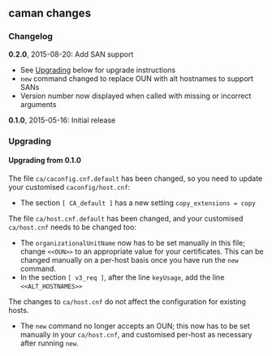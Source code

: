 ## caman changes

### Changelog

**0.2.0**, 2015-08-20: Add SAN support
* See [Upgrading](#upgrading) below for upgrade instructions
* ``new`` command changed to replace OUN with alt hostnames to support SANs
* Version number now displayed when called with missing or incorrect arguments

**0.1.0**, 2015-05-16: Initial release


<a name="upgrading"></a>
### Upgrading

#### Upgrading from 0.1.0

The file ``ca/caconfig.cnf.default`` has been changed, so you need to update
your customised ``caconfig/host.cnf``:
* The section ``[ CA_default ]`` has a new setting ``copy_extensions = copy``


The file ``ca/host.cnf.default`` has been changed, and your customised
``ca/host.cnf`` needs to be changed too:
* The ``organizationalUnitName`` now has to be set manually in this file;
  change ``<<OUN>>`` to an appropriate value for your certificates. This can
  be changed manually on a per-host basis once you have run the ``new`` command.
* In the section ``[ v3_req ]``, after the line ``keyUsage``, add the line
  ``<<ALT_HOSTNAMES>>``

The changes to ``ca/host.cnf`` do not affect the configuration for existing
hosts.

* The ``new`` command no longer accepts an OUN; this now has to be set manually
  in your ``ca/host.cnf``, and customised per-host as necessary after running
  ``new``.
